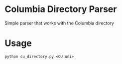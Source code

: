 Columbia Directory Parser
=========================

Simple parser that works with the Columbia directory

Usage
=====
    python cu_directory.py <CU uni>
